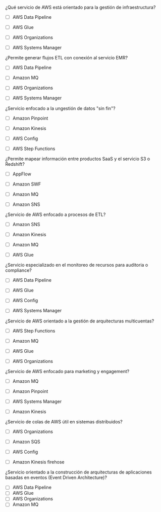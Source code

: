 ¿Qué servicio de AWS está orientado para la gestión de infraestructura?
- [ ] AWS Data Pipeline  
- [ ] AWS Glue
- [ ] AWS Organizations
- [ ] AWS Systems Manager


¿Permite generar flujos ETL con conexión al servicio EMR?
- [ ] AWS Data Pipeline  
- [ ] Amazon MQ
- [ ] AWS Organizations
- [ ] AWS Systems Manager


¿Servicio enfocado a la ungestión de datos "sin fin"?
- [ ] Amazon Pinpoint  
- [ ] Amazon Kinesis
- [ ] AWS Config
- [ ] AWS Step Functions


¿Permite mapear información entre productos SaaS y el servicio S3 o Redshift?
- [ ] AppFlow
- [ ] Amazon SWF
- [ ] Amazon MQ
- [ ] Amazon SNS


¿Servicio de AWS enfocado a procesos de ETL?
- [ ] Amazon SNS
- [ ] Amazon Kinesis
- [ ] Amazon MQ
- [ ] AWS Glue


¿Servicio especializado en el monitoreo de recursos para auditoria o compliance?
- [ ] AWS Data Pipeline  
- [ ] AWS Glue
- [ ] AWS Config
- [ ] AWS Systems Manager


¿Servicio de AWS orientado a la gestión de arquitecturas multicuentas?
- [ ] AWS Step Functions
- [ ] Amazon MQ
- [ ] AWS Glue
- [ ] AWS Organizations



¿Servicio de AWS enfocado para marketing y engagement?
- [ ] Amazon MQ
- [ ] Amazon Pinpoint 
- [ ] AWS Systems Manager
- [ ] Amazon Kinesis


¿Servicio de colas de AWS útil en sistemas distribuidos?
- [ ] AWS Organizations  
- [ ] Amazon SQS
- [ ] AWS Config
- [ ] Amazon Kinesis firehose


¿Servicio orientado a la construcción de arquitecturas de aplicaciones basadas en eventos (Event Driven Architecture)?
- [ ] AWS Data Pipeline  
- [ ] AWS Glue
- [ ] AWS Organizations
- [ ] Amazon MQ